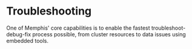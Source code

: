 # Troubleshooting

One of Memphis' core capabilities is to enable the fastest troubleshoot-debug-fix process possible, from cluster resources to data issues using embedded tools.
